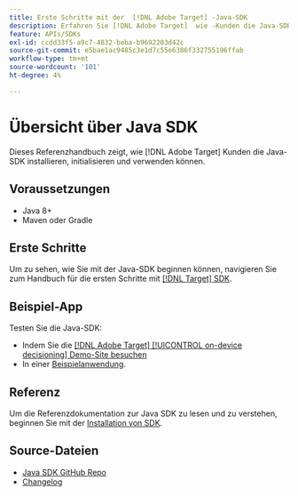 ```yaml
---
title: Erste Schritte mit der  [!DNL Adobe Target] -Java-SDK
description: Erfahren Sie [!DNL Adobe Target]  wie -Kunden die Java-SDK installieren, initialisieren und verwenden können.
feature: APIs/SDKs
exl-id: ccdd33f5-a9c7-4832-beba-b9692203d42c
source-git-commit: e5bae1ac9485c3e1d7c55e6386f332755196ffab
workflow-type: tm+mt
source-wordcount: '101'
ht-degree: 4%

---
```


# Übersicht über Java SDK

Dieses Referenzhandbuch zeigt, wie [!DNL Adobe Target] Kunden die Java-SDK installieren, initialisieren und verwenden können.

## Voraussetzungen

* Java 8+
* Maven oder Gradle

## Erste Schritte

Um zu sehen, wie Sie mit der Java-SDK beginnen können, navigieren Sie zum Handbuch für die ersten Schritte mit [[!DNL Target] SDK](../sdk-guides/getting-started/getting-started.md).

## Beispiel-App

Testen Sie die Java-SDK:

* Indem Sie die [[!DNL Adobe Target] [!UICONTROL on-device decisioning] Demo-Site besuchen](https://github.com/adobe/on-device-decisioning-demo-site)
* In einer [Beispielanwendung](../sdk-guides/sample-apps/sample-apps.md).

## Referenz

Um die Referenzdokumentation zur Java SDK zu lesen und zu verstehen, beginnen Sie mit der [Installation von SDK](install-sdk.md).

## Source-Dateien

* [Java SDK GitHub Repo](https://github.com/adobe/target-java-sdk)
* [Changelog](https://github.com/adobe/target-java-sdk/blob/master/CHANGELOG.md)
